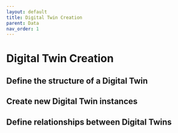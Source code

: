 ```yaml
---
layout: default
title: Digital Twin Creation
parent: Data
nav_order: 1
---
```


# Digital Twin Creation

## Define the structure of a Digital Twin

## Create new Digital Twin instances

## Define relationships between Digital Twins
